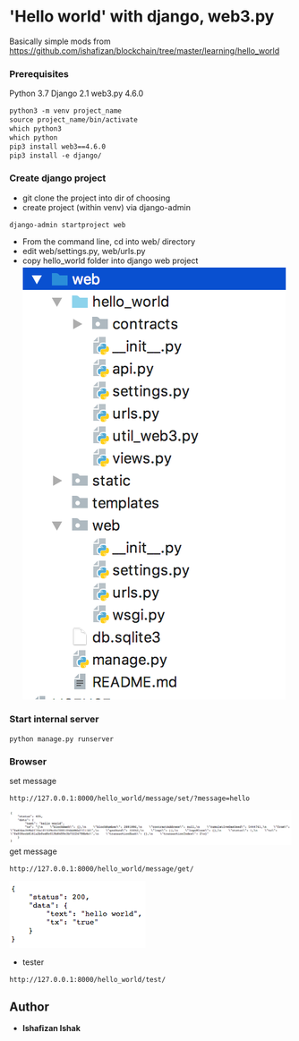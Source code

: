# 'Hello world' with django, web3.py

Basically simple mods from https://github.com/ishafizan/blockchain/tree/master/learning/hello_world

### Prerequisites
Python 3.7
Django 2.1
web3.py 4.6.0

```
python3 -m venv project_name
source project_name/bin/activate
which python3
which python
pip3 install web3==4.6.0
pip3 install -e django/
```

### Create django project
- git clone the project into dir of choosing 
- create project (within venv) via django-admin
```
django-admin startproject web
```
- From the command line, cd into web/ directory
- edit web/settings.py, web/urls.py
- copy hello_world folder into django web project
![Alt text](static/Screen%20Shot%202018-08-28%20at%206.51.34%20PM.png)

### Start internal server
```
python manage.py runserver
```
### Browser
set message
```
http://127.0.0.1:8000/hello_world/message/set/?message=hello
```
![Alt text](static/Screen%20Shot%202018-08-28%20at%206.00.45%20PM.png)
get message
```
http://127.0.0.1:8000/hello_world/message/get/
```
![Alt text](static/Screen%20Shot%202018-08-28%20at%206.00.36%20PM.png)

- tester
```
http://127.0.0.1:8000/hello_world/test/
```

## Author
* **Ishafizan Ishak**


